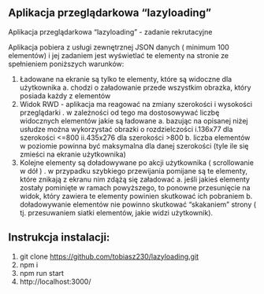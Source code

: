 ## Aplikacja przeglądarkowa “lazyloading”

Aplikacja przeglądarkowa “lazyloading” - zadanie rekrutacyjne

Aplikacja pobiera z usługi zewnętrznej JSON danych ( minimum 100 elementów) i jej zadaniem
jest wyświetlać te elementy na stronie ze spełnieniem poniższych warunków:
1. Ładowane na ekranie są tylko te elementy, które są widoczne dla użytkownika
a. chodzi o załadowanie przede wszystkim obrazka, który posiada każdy z
elementów
2. Widok RWD - aplikacja ma reagować na zmiany szerokości i wysokości przeglądarki
. w zależności od tego ma dostosowywać liczbę widocznych elementów jakie są
ładowane
a. bazując na opisanej niżej usłudze można wykorzystać obrazki o rozdzielczości
i.136x77 dla szerokości <=800
ii.435x276 dla szerokości >800
b. liczba elementów w poziomie powinna być maksymalna dla danej szerokości (tyle ile
się zmieści na ekranie użytkownika)
3. Kolejne elementy są doładowywane po akcji użytkownika ( scrollowanie w dół )
. w przypadku szybkiego przewijania pomijane są te elementy, które znikają z ekranu
nim zdążą się załadować
a. jeśli jakieś elementy zostały pominięte w ramach powyższego, to ponowne
przesunięcie na widok, który zawiera te elementy powinien skutkować ich pobraniem
b. doładowywanie elementów nie powinno skutkować “skakaniem” strony ( tj.
przesuwaniem siatki elementów, jakie widzi użytkownik).

## Instrukcja instalacji:

1. git clone https://github.com/tobiasz230/lazyloading.git
2. npm i
3. npm run start
4. http://localhost:3000/